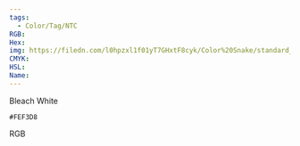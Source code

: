 ```yaml
---
tags:
  - Color/Tag/NTC
RGB:
Hex:
img: https://filedn.com/l0hpzxl1f01yT7GHxtF8cyk/Color%20Snake/standard_csv_to_svg/FEF3D8.svg
CMYK:
HSL:
Name:
---
```

Bleach White
```palette
#FEF3D8
```
RGB
